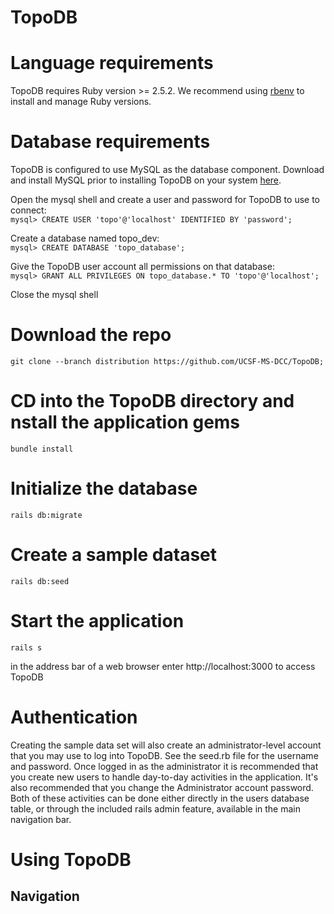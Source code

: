 # TopoDB
# Language requirements
TopoDB requires Ruby version >= 2.5.2. We recommend using [rbenv](https://github.com/rbenv/rbenv) to install and manage Ruby versions.
# Database requirements
TopoDB is configured to use MySQL as the database component. Download and install MySQL prior to installing TopoDB on your system [here](https://dev.mysql.com/downloads/). 

Open the mysql shell and create a user and password for TopoDB to use to connect:  
```mysql> CREATE USER 'topo'@'localhost' IDENTIFIED BY 'password';```

Create a database named topo_dev:  
```mysql> CREATE DATABASE 'topo_database';```  

Give the TopoDB user account all permissions on that database:  
```mysql> GRANT ALL PRIVILEGES ON topo_database.* TO 'topo'@'localhost';```

Close the mysql shell


# Download the repo
```git clone --branch distribution https://github.com/UCSF-MS-DCC/TopoDB;```

# CD into the TopoDB directory and nstall the application gems
```bundle install```

# Initialize the database
```rails db:migrate```

# Create a sample dataset
```rails db:seed```

# Start the application
```rails s```

in the address bar of a web browser enter http://localhost:3000 to access TopoDB

# Authentication
Creating the sample data set will also create an administrator-level account that you may use to log into TopoDB. See the seed.rb file for the username and password. Once logged in as the administrator it is recommended that you create new users to handle day-to-day activities in the application. It's also recommended that you change the Administrator account password. Both of these activities can be done either directly in the users database table, or through the included rails admin feature, available in the main navigation bar.

# Using TopoDB
## Navigation
